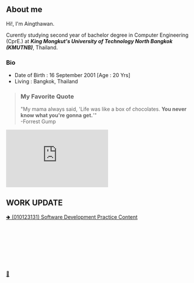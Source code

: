 ## About me

Hi!, I'm Aingthawan.

Curently studying second year of bachelor degree in Computer Engineering (CprE.)
at ***King Mongkut's University of Technology North Bangkok (KMUTNB)***, Thailand.

### Bio

- Date of Birth : 16 September 2001 [Age : 20 Yrs]
- Living : Bangkok, Thailand 


>### My Favorite Quote
>
>"My mama always said, 'Life was like a box of chocolates. **You never know what you're gonna get.**'" \
>-Forrest Gump

<iframe width="280" height="158" src="https://www.youtube.com/embed/egkrxkiUnoo" title="YouTube video player" frameborder="0" allow="accelerometer; autoplay; clipboard-write; encrypted-media; gyroscope; picture-in-picture" allowfullscreen></iframe>


## WORK UPDATE

[🢂 (010123131) Software Development Practice Content](./softwaredev_content_index.md)


<br/><br/><br/><br/><br/><br/><br/>
[🍦](another-page.md)
